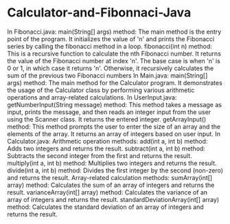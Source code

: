 # Calculator-and-Fibonnaci-Java
In Fibonacci.java:
main(String[] args) method: The main method is the entry point of the program. It initializes the value of 'n' and prints the Fibonacci series by calling the fibonacci method in a loop.
fibonacci(int n) method: This is a recursive function to calculate the nth Fibonacci number. It returns the value of the Fibonacci number at index 'n'. The base case is when 'n' is 0 or 1, in which case it returns 'n'. Otherwise, it recursively calculates the sum of the previous two Fibonacci numbers
In Main.java:
main(String[] args) method: The main method for the Calculator program. It demonstrates the usage of the Calculator class by performing various arithmetic operations and array-related calculations.
In UserInput.java:
getNumberInput(String message) method: This method takes a message as input, prints the message, and then reads an integer input from the user using the Scanner class. It returns the entered integer.
getArrayInput() method: This method prompts the user to enter the size of an array and the elements of the array. It returns an array of integers based on user input.
In Calculator.java:
Arithmetic operation methods:
add(int a, int b) method: Adds two integers and returns the result.
subtract(int a, int b) method: Subtracts the second integer from the first and returns the result.
multiply(int a, int b) method: Multiplies two integers and returns the result.
divide(int a, int b) method: Divides the first integer by the second (non-zero) and returns the result.
Array-related calculation methods:
sumArray(int[] array) method: Calculates the sum of an array of integers and returns the result.
varianceArray(int[] array) method: Calculates the variance of an array of integers and returns the result.
standardDeviationArray(int[] array) method: Calculates the standard deviation of an array of integers and returns the result.

